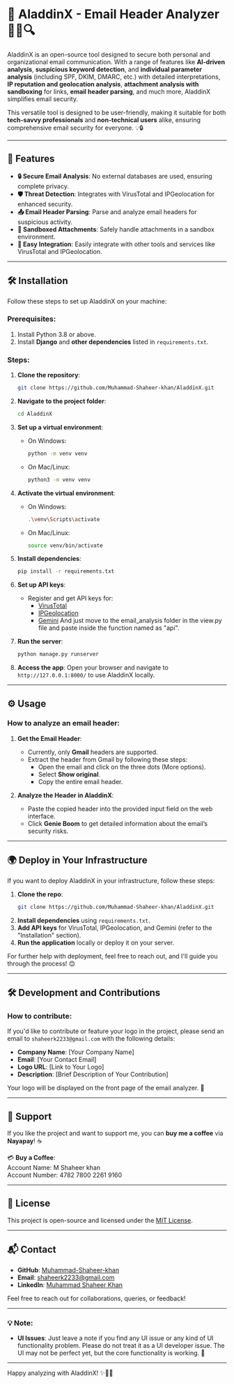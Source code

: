 # 🌟 AladdinX - Email Header Analyzer 🧑‍💻🔍

AladdinX is an open-source tool designed to secure both personal and organizational email communication. With a range of features like **AI-driven analysis**, **suspicious keyword detection**, and **individual parameter analysis** (including SPF, DKIM, DMARC, etc.) with detailed interpretations, **IP reputation and geolocation analysis**, **attachment analysis with sandboxing** for links, **email header parsing**, and much more, AladdinX simplifies email security. 

This versatile tool is designed to be user-friendly, making it suitable for both **tech-savvy professionals** and **non-technical users** alike, ensuring comprehensive email security for everyone. 💡🔒


---

## 🚀 Features

- **🔒 Secure Email Analysis**: No external databases are used, ensuring complete privacy.
- **🛡️ Threat Detection**: Integrates with VirusTotal and IPGeolocation for enhanced security.
- **📤 Email Header Parsing**: Parse and analyze email headers for suspicious activity.
- **📂 Sandboxed Attachments**: Safely handle attachments in a sandbox environment.
- **🔌 Easy Integration**: Easily integrate with other tools and services like VirusTotal and IPGeolocation.

---

## 🛠️ Installation

Follow these steps to set up AladdinX on your machine:

### Prerequisites:
1. Install Python 3.8 or above.
2. Install **Django** and **other dependencies** listed in `requirements.txt`.

### Steps:
1. **Clone the repository**:
    ```bash
    git clone https://github.com/Muhammad-Shaheer-khan/AladdinX.git
    ```
2. **Navigate to the project folder**:
    ```bash
    cd AladdinX
    ```

3. **Set up a virtual environment**:
    - On Windows:
        ```bash
        python -m venv venv
        ```
    - On Mac/Linux:
        ```bash
        python3 -m venv venv
        ```

4. **Activate the virtual environment**:
    - On Windows:
        ```bash
        .\venv\Scripts\activate
        ```
    - On Mac/Linux:
        ```bash
        source venv/bin/activate
        ```

5. **Install dependencies**:
    ```bash
    pip install -r requirements.txt
    ```

6. **Set up API keys**:
    - Register and get API keys for:
      - [VirusTotal](https://www.virustotal.com/gui)
      - [IPGeolocation](https://ipgeolocation.io/)
      - [Gemini](https://ai.google.dev/gemini-api/docs/api-key)
    And just move to the email_analysis folder in the view.py file and paste inside the function named as "api".

7. **Run the server**:
    ```bash
    python manage.py runserver
    ```

8. **Access the app**: Open your browser and navigate to `http://127.0.0.1:8000/` to use AladdinX locally.

---

## ⚙️ Usage

### How to analyze an email header:

1. **Get the Email Header**:  
   - Currently, only **Gmail** headers are supported.  
   - Extract the header from Gmail by following these steps:
     - Open the email and click on the three dots (More options).
     - Select **Show original**.
     - Copy the entire email header.
   
2. **Analyze the Header in AladdinX**:  
   - Paste the copied header into the provided input field on the web interface.
   - Click **Genie Boom** to get detailed information about the email’s security risks.

---

## 🌍 Deploy in Your Infrastructure

If you want to deploy AladdinX in your infrastructure, follow these steps:

1. **Clone the repo**:
    ```bash
    git clone https://github.com/Muhammad-Shaheer-khan/AladdinX.git
    ```
2. **Install dependencies** using `requirements.txt`.
3. **Add API keys** for VirusTotal, IPGeolocation, and Gemini (refer to the "Installation" section).
4. **Run the application** locally or deploy it on your server.

For further help with deployment, feel free to reach out, and I'll guide you through the process! 😊

---

## 🛠️ Development and Contributions

### How to contribute:
If you'd like to contribute or feature your logo in the project, please send an email to `shaheerk2233@gmail.com` with the following details:
- **Company Name**: [Your Company Name]
- **Email**: [Your Contact Email]
- **Logo URL**: [Link to Your Logo]
- **Description**: [Brief Description of Your Contribution]

Your logo will be displayed on the front page of the email analyzer. 🌟

---

## 💖 Support

If you like the project and want to support me, you can **buy me a coffee** via **Nayapay**! ☕

💳 **Buy a Coffee**:  
Account Name: M Shaheer khan  
Account Number: 4782 7800 2261 9160

---

## 📝 License

This project is open-source and licensed under the [MIT License](LICENSE).

---

## 📬 Contact

- **GitHub**: [Muhammad-Shaheer-khan](https://github.com/Muhammad-Shaheer-khan)
- **Email**: [shaheerk2233@gmail.com](mailto:shaheerk2233@gmail.com)
- **LinkedIn**: [Muhammad Shaheer Khan](https://www.linkedin.com/in/muhammad-shaheer-khan)

Feel free to reach out for collaborations, queries, or feedback!

---

### 💡 Note:
- **UI Issues**: Just leave a note if you find any UI issue or any kind of UI functionality problem. Please do not treat it as a UI developer issue. The UI may not be perfect yet, but the core functionality is working. 🔧

---

Happy analyzing with AladdinX! ✨🧑‍💻
